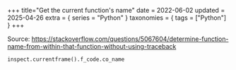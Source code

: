 +++
title="Get the current function's name"
date = 2022-06-02
updated = 2025-04-26
extra = { series = "Python" }
taxonomies = { tags = ["Python"] }
+++

Source: <https://stackoverflow.com/questions/5067604/determine-function-name-from-within-that-function-without-using-traceback>

```python
inspect.currentframe().f_code.co_name
```
